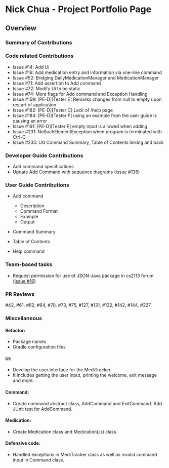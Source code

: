 # Nick Chua - Project Portfolio Page

## Overview

### Summary of Contributions

### Code related Contributions
- Issue #14: Add Ui
- Issue #16: Add medication entry and information via one-line command
- Issue #52: Bridging DailyMedicationManager and MedicationManager
- Issue #71: Add assertion to Add command
- Issue #72: Modify Ui to be static
- Issue #74: More flags for Add command and Exception Handling
- Issue #159: [PE-D][Tester E] Remarks changes from null to empty upon restart of application
- Issue #182: [PE-D][Tester C] Lack of /help page
- Issue #184: [PE-D][Tester F] using an example from the user guide is causing an error
- Issue #191: [PE-D][Tester F] empty input is allowed when adding
- Issue #231: NoSuchElementException when program is terminated with Ctrl-C
- Issue #235: UG Command Summary, Table of Contents linking and back

### Developer Guide Contributions
- Add command specifications
- Update Add Command with sequence diagrams (Issue #138)
### User Guide Contributions
- Add command
  - Description
  - Command Format
  - Example
  - Output
- Command Summary
- Table of Contents

- Help command

### Team-based tasks
- Request permission for use of JSON-Java package in cs2113 forum
[(Issue #16)](https://github.com/nus-cs2113-AY2324S2/forum/issues/16)

### PR Reviews
#42, #61, #62, #64, #70, #73, #75, #127, #131, #132, #142, #144, #227

### Miscellaneous
#### Refactor:
- Package names
- Gradle configuration files
#### Ui:
- Develop the user interface for the MediTracker. 
- It includes getting the user input, printing the welcome, exit message and more.
#### Command:
- Create command abstract class, AddCommand and ExitCommand. Add JUnit test for AddCommand.
#### Medication:
- Create Medication class and MedicationList class
#### Defensive code:
- Handled exceptions in MediTracker class as well as invalid command input in Command class.